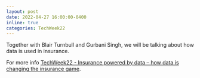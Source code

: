 ```yaml
---
layout: post
date: 2022-04-27 16:00:00-0400
inline: true
categories: TechWeek22
---
```

Together with Blair Turnbull and Gurbani Singh, we will be talking about how data is used in insurance.

For more info
<a href="https://techweek.co.nz/whats-on/programme/view/insurance-powered-by-data-how-data-is-changing-the-insurance-game-194/">TechWeek22 - Insurance powered by data – how data is changing the insurance game</a>.
